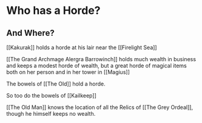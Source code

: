 # Who has a Horde?
## And Where?

[[Kakurak]] holds a horde at his lair near the [[Firelight Sea]]

[[The Grand Archmage Alergra Barrowinch]] holds much wealth in business and keeps a modest horde of wealth, but a great horde of magical items both on her person and in her tower in [[Magius]]

The bowels of [[The Old]] hold a horde.

So too do the bowels of [[Kailkeep]]

[[The Old Man]] knows the location of all the Relics of [[The Grey Ordeal]], though he himself keeps no wealth.

